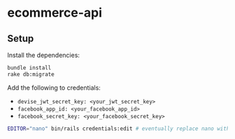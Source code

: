 # ecommerce-api

## Setup
Install the dependencies:
``` bash
bundle install
rake db:migrate
```

Add the following to credentials:
- ```devise_jwt_secret_key: <your_jwt_secret_key>```
- ```facebook_app_id: <your_facebook_app_id>```
- ```facebook_secret_key: <your_facebook_secret_key>```

```bash
EDITOR="nano" bin/rails credentials:edit # eventually replace nano with your favorite editor
```
